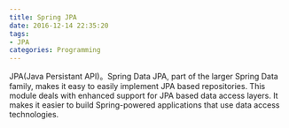 ```yaml
---
title: Spring JPA
date: 2016-12-14 22:35:20
tags:
- JPA
categories: Programming
---
```


JPA(Java Persistant API)。Spring Data JPA, part of the larger Spring Data family, makes it easy to easily implement JPA based repositories. This module deals with enhanced support for JPA based data access layers. It makes it easier to build Spring-powered applications that use data access technologies.

<!-- more -->
